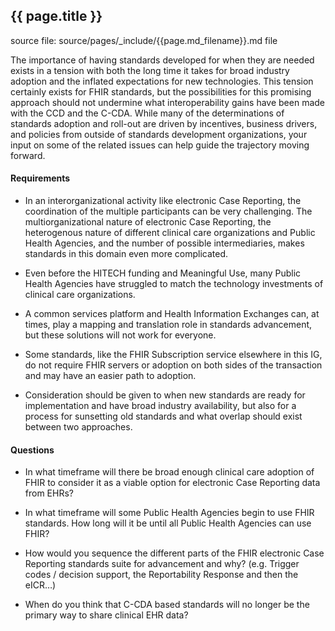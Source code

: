 ## {{ page.title }}

<!-- { :.no_toc } -->

<!-- TOC  the css styling for this is \pages\assets\css\project.css under 'markdown-toc'-->

<!-- * Do not remove this line (it will not be displayed)
{:toc} -->


<!-- end TOC -->


source file: source/pages/\_include/{{page.md_filename}}.md  file


The importance of having standards developed for when they are needed
exists in a tension with both the long time it takes for broad industry
adoption and the inflated expectations for new technologies. This
tension certainly exists for FHIR standards, but the possibilities for
this promising approach should not undermine what interoperability gains
have been made with the CCD and the C-CDA. While many of the
determinations of standards adoption and roll-out are driven by
incentives, business drivers, and policies from outside of standards
development organizations, your input on some of the related issues can
help guide the trajectory moving forward.

#### Requirements

  - In an interorganizational activity like electronic Case Reporting,
    the coordination of the multiple participants can be very
    challenging. The multiorganizational nature of electronic Case
    Reporting, the heterogenous nature of different clinical care
    organizations and Public Health Agencies, and the number of possible
    intermediaries, makes standards in this domain even more
    complicated.

  - Even before the HITECH funding and Meaningful Use, many Public
    Health Agencies have struggled to match the technology investments
    of clinical care organizations.

  - A common services platform and Health Information Exchanges can, at
    times, play a mapping and translation role in standards advancement,
    but these solutions will not work for everyone.

  - Some standards, like the FHIR Subscription service elsewhere in this
    IG, do not require FHIR servers or adoption on both sides of the
    transaction and may have an easier path to adoption.

  - Consideration should be given to when new standards are ready for
    implementation and have broad industry availability, but also for a
    process for sunsetting old standards and what overlap should exist
    between two approaches.

#### Questions

  - In what timeframe will there be broad enough clinical care adoption
    of FHIR to consider it as a viable option for electronic Case
    Reporting data from EHRs?

  - In what timeframe will some Public Health Agencies begin to use FHIR
    standards. How long will it be until all Public Health Agencies can
    use FHIR?

  - How would you sequence the different parts of the FHIR electronic
    Case Reporting standards suite for advancement and why? (e.g.
    Trigger codes / decision support, the Reportability Response and
    then the eICR…)

  - When do you think that C-CDA based standards will no longer be the
    primary way to share clinical EHR data?
